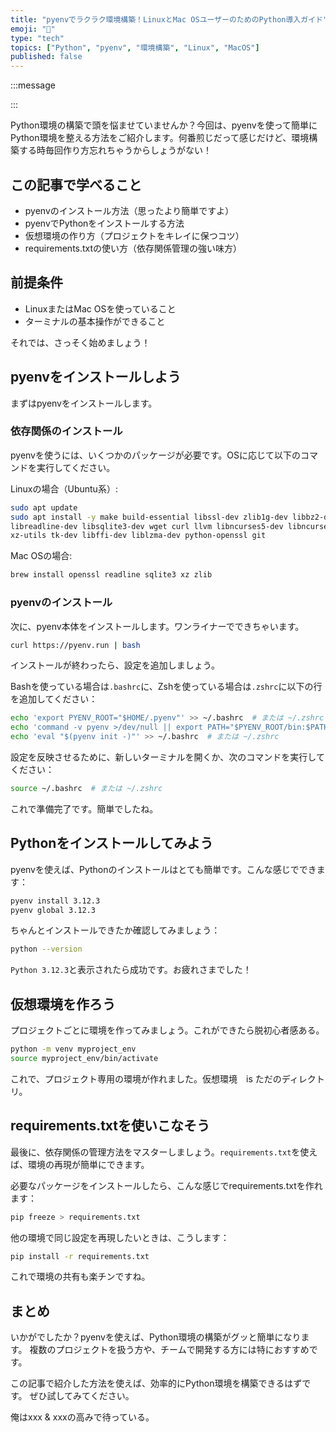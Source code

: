 ```yaml
---
title: "pyenvでラクラク環境構築！LinuxとMac OSユーザーのためのPython導入ガイド"
emoji: "🐍"
type: "tech"
topics: ["Python", "pyenv", "環境構築", "Linux", "MacOS"]
published: false
---
```


:::message

:::

Python環境の構築で頭を悩ませていませんか？今回は、pyenvを使って簡単にPython環境を整える方法をご紹介します。何番煎じだって感じだけど、環境構築する時毎回作り方忘れちゃうからしょうがない！

## この記事で学べること

- pyenvのインストール方法（思ったより簡単ですよ）
- pyenvでPythonをインストールする方法
- 仮想環境の作り方（プロジェクトをキレイに保つコツ）
- requirements.txtの使い方（依存関係管理の強い味方）

## 前提条件

- LinuxまたはMac OSを使っていること
- ターミナルの基本操作ができること

それでは、さっそく始めましょう！

## pyenvをインストールしよう

まずはpyenvをインストールします。

### 依存関係のインストール

pyenvを使うには、いくつかのパッケージが必要です。OSに応じて以下のコマンドを実行してください。

Linuxの場合（Ubuntu系）:

```bash
sudo apt update
sudo apt install -y make build-essential libssl-dev zlib1g-dev libbz2-dev \
libreadline-dev libsqlite3-dev wget curl llvm libncurses5-dev libncursesw5-dev \
xz-utils tk-dev libffi-dev liblzma-dev python-openssl git
```

Mac OSの場合:

```bash
brew install openssl readline sqlite3 xz zlib
```

### pyenvのインストール

次に、pyenv本体をインストールします。ワンライナーでできちゃいます。

```bash
curl https://pyenv.run | bash
```

インストールが終わったら、設定を追加しましょう。

Bashを使っている場合は`.bashrc`に、Zshを使っている場合は`.zshrc`に以下の行を追加してください：

```bash
echo 'export PYENV_ROOT="$HOME/.pyenv"' >> ~/.bashrc  # または ~/.zshrc
echo 'command -v pyenv >/dev/null || export PATH="$PYENV_ROOT/bin:$PATH"' >> ~/.bashrc  # または ~/.zshrc
echo 'eval "$(pyenv init -)"' >> ~/.bashrc  # または ~/.zshrc
```

設定を反映させるために、新しいターミナルを開くか、次のコマンドを実行してください：

```bash
source ~/.bashrc  # または ~/.zshrc
```

これで準備完了です。簡単でしたね。

## Pythonをインストールしてみよう

pyenvを使えば、Pythonのインストールはとても簡単です。こんな感じでできます：

```bash
pyenv install 3.12.3
pyenv global 3.12.3
```

ちゃんとインストールできたか確認してみましょう：

```bash
python --version
```

`Python 3.12.3`と表示されたら成功です。お疲れさまでした！

## 仮想環境を作ろう

プロジェクトごとに環境を作ってみましょう。これができたら脱初心者感ある。

```bash
python -m venv myproject_env
source myproject_env/bin/activate
```

これで、プロジェクト専用の環境が作れました。仮想環境　is ただのディレクトリ。

## requirements.txtを使いこなそう

最後に、依存関係の管理方法をマスターしましょう。`requirements.txt`を使えば、環境の再現が簡単にできます。

必要なパッケージをインストールしたら、こんな感じでrequirements.txtを作れます：

```bash
pip freeze > requirements.txt
```

他の環境で同じ設定を再現したいときは、こうします：

```bash
pip install -r requirements.txt
```

これで環境の共有も楽チンですね。

## まとめ

いかがでしたか？pyenvを使えば、Python環境の構築がグッと簡単になります。
複数のプロジェクトを扱う方や、チームで開発する方には特におすすめです。

この記事で紹介した方法を使えば、効率的にPython環境を構築できるはずです。
ぜひ試してみてください。

俺はxxx & xxxの高みで待っている。